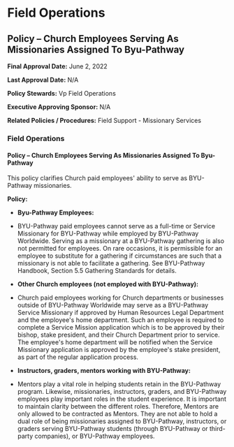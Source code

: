 # Field Operations

## Policy – Church Employees Serving As Missionaries Assigned To Byu-Pathway

**Final Approval Date:** June 2, 2022

**Last Approval Date:** N/A

**Policy Stewards:** Vp Field Operations

**Executive Approving Sponsor:** N/A

**Related Policies / Procedures:** Field Support - Missionary Services

### Field Operations

#### Policy – Church Employees Serving As Missionaries Assigned To Byu-Pathway

This policy clarifies Church paid employees' ability to serve as BYU-Pathway missionaries.

**Policy:**

- **Byu-Pathway Employees:**
- BYU-Pathway paid employees cannot serve as a full-time or Service Missionary for BYU-Pathway while employed by BYU-Pathway Worldwide. Serving as a missionary at a BYU-Pathway gathering is also not permitted for employees. On rare occasions, it is permissible for an employee to substitute for a gathering if circumstances are such that a missionary is not able to facilitate a gathering. See BYU-Pathway Handbook, Section 5.5 Gathering Standards for details.

- **Other Church employees (not employed with BYU-Pathway):**
- Church paid employees working for Church departments or businesses outside of BYU-Pathway Worldwide may serve as a BYU-Pathway Service Missionary if approved by Human Resources Legal Department and the employee's home department. Such an employee is required to complete a Service Mission application which is to be approved by their bishop, stake president, and their Church Department prior to service. The employee's home department will be notified when the Service Missionary application is approved by the employee's stake president, as part of the regular application process.

- **Instructors, graders, mentors working with BYU-Pathway:**
- Mentors play a vital role in helping students retain in the BYU-Pathway program. Likewise, missionaries, instructors, graders, and BYU-Pathway employees play important roles in the student experience. It is important to maintain clarity between the different roles. Therefore, Mentors are only allowed to be contracted as Mentors. They are not able to hold a dual role of being missionaries assigned to BYU-Pathway, instructors, or graders serving BYU-Pathway students (through BYU-Pathway or third-party companies), or BYU-Pathway employees.

